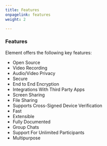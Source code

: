 ```yaml
---
title: Features
onpagelink: features
weight: 2

---
```



### **Features**

Element offers the following key features:

*   Open Source
*   Video Recording
*   Audio/Video Privacy
*   Secure
*   End to End Encryption
*   Integrations With Third Party Apps
*   Screen Sharing
*   File Sharing
*   Supports Cross-Signed Device Verification
*   Fast
*   Extensible
*   Fully Documented
*   Group Chats
*   Support For Unlimited Participants
*   Multipurpose

 
